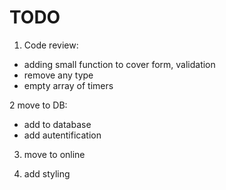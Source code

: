 # TODO

1. Code review:
- adding small function to cover form, validation
- remove any type
- empty array of timers
 
2 move to DB:
- add to database
- add autentification

3. move to online

4. add styling
